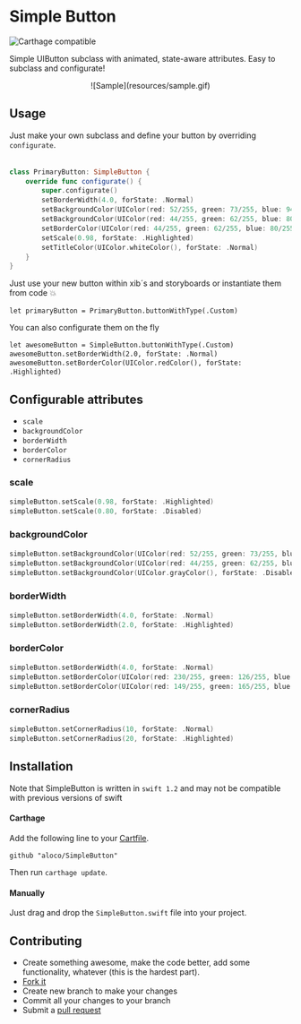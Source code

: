 # Simple Button
![Carthage compatible](https://img.shields.io/badge/Carthage-compatible-4BC51D.svg?style=flat)

Simple UIButton subclass with animated, state-aware attributes. Easy to subclass and configurate!

<center>
![Sample](resources/sample.gif)
</center>

## Usage

Just make your own subclass and define your button by overriding `configurate`. 

```swift

class PrimaryButton: SimpleButton {
    override func configurate() {
        super.configurate()
		setBorderWidth(4.0, forState: .Normal)
        setBackgroundColor(UIColor(red: 52/255, green: 73/255, blue: 94/255, alpha: 1.0), forState: .Normal)
        setBackgroundColor(UIColor(red: 44/255, green: 62/255, blue: 80/255, alpha: 1.0), forState: .Highlighted)
        setBorderColor(UIColor(red: 44/255, green: 62/255, blue: 80/255, alpha: 1.0), forState: .Normal)
        setScale(0.98, forState: .Highlighted)
        setTitleColor(UIColor.whiteColor(), forState: .Normal)
    }
}

```

Just use your new button within xib´s and storyboards or instantiate them from code 💥
```
let primaryButton = PrimaryButton.buttonWithType(.Custom)
```
You can also configurate them on the fly
```
let awesomeButton = SimpleButton.buttonWithType(.Custom)
awesomeButton.setBorderWidth(2.0, forState: .Normal)
awesomeButton.setBorderColor(UIColor.redColor(), forState: .Highlighted)
```


## Configurable attributes


* `scale`
* `backgroundColor`
* `borderWidth`
* `borderColor`
* `cornerRadius`


### scale

```swift
simpleButton.setScale(0.98, forState: .Highlighted)
simpleButton.setScale(0.80, forState: .Disabled)
```

### backgroundColor

```swift
simpleButton.setBackgroundColor(UIColor(red: 52/255, green: 73/255, blue: 94/255, alpha: 1.0), forState: .Normal)
simpleButton.setBackgroundColor(UIColor(red: 44/255, green: 62/255, blue: 80/255, alpha: 1.0), forState: .Highlighted)
simpleButton.setBackgroundColor(UIColor.grayColor(), forState: .Disabled)
```

### borderWidth

```swift
simpleButton.setBorderWidth(4.0, forState: .Normal)
simpleButton.setBorderWidth(2.0, forState: .Highlighted)
```

### borderColor

```swift
simpleButton.setBorderWidth(4.0, forState: .Normal)
simpleButton.setBorderColor(UIColor(red: 230/255, green: 126/255, blue: 34/255, alpha: 1.0), forState: .Normal)
simpleButton.setBorderColor(UIColor(red: 149/255, green: 165/255, blue: 166/255, alpha: 1.0), forState: .Highlighted)
```

### cornerRadius
```swift
simpleButton.setCornerRadius(10, forState: .Normal)
simpleButton.setCornerRadius(20, forState: .Highlighted)
```


## Installation

Note that SimpleButton is written in `swift 1.2` and may not be compatible with previous versions of swift

#### Carthage

Add the following line to your [Cartfile](https://github.com/Carthage/Carthage/blob/master/Documentation/Artifacts.md#cartfile).

```
github "aloco/SimpleButton"
```

Then run `carthage update`.

#### Manually

Just drag and drop the `SimpleButton.swift` file into  your project.


## Contributing

* Create something awesome, make the code better, add some functionality,
  whatever (this is the hardest part).
* [Fork it](http://help.github.com/forking/)
* Create new branch to make your changes
* Commit all your changes to your branch
* Submit a [pull request](http://help.github.com/pull-requests/)


